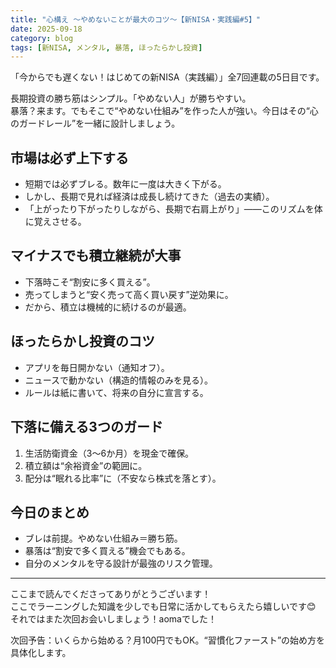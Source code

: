 ```yaml
---
title: "心構え 〜やめないことが最大のコツ〜【新NISA・実践編#5】"
date: 2025-09-18
category: blog
tags: [新NISA, メンタル, 暴落, ほったらかし投資]
---
```


「今からでも遅くない！はじめての新NISA（実践編）」全7回連載の5日目です。

長期投資の勝ち筋はシンプル。「やめない人」が勝ちやすい。  
暴落？来ます。でもそこで“やめない仕組み”を作った人が強い。今日はその“心のガードレール”を一緒に設計しましょう。

## 市場は必ず上下する

- 短期では必ずブレる。数年に一度は大きく下がる。
- しかし、長期で見れば経済は成長し続けてきた（過去の実績）。
- 「上がったり下がったりしながら、長期で右肩上がり」——このリズムを体に覚えさせる。

## マイナスでも積立継続が大事

- 下落時こそ“割安に多く買える”。
- 売ってしまうと“安く売って高く買い戻す”逆効果に。
- だから、積立は機械的に続けるのが最適。

## ほったらかし投資のコツ

- アプリを毎日開かない（通知オフ）。
- ニュースで動かない（構造的情報のみを見る）。
- ルールは紙に書いて、将来の自分に宣言する。

## 下落に備える3つのガード

1. 生活防衛資金（3〜6か月）を現金で確保。
2. 積立額は“余裕資金”の範囲に。
3. 配分は“眠れる比率”に（不安なら株式を落とす）。

## 今日のまとめ

- ブレは前提。やめない仕組み＝勝ち筋。
- 暴落は“割安で多く買える”機会でもある。
- 自分のメンタルを守る設計が最強のリスク管理。

---

ここまで読んでくださってありがとうございます！  
ここでラーニングした知識を少しでも日常に活かしてもらえたら嬉しいです😊  
それではまた次回お会いしましょう！aomaでした！  

次回予告：いくらから始める？月100円でもOK。“習慣化ファースト”の始め方を具体化します。
